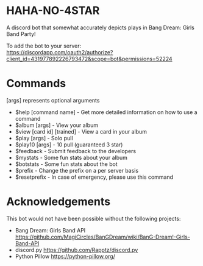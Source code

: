 # HAHA-NO-4STAR

A discord bot that somewhat accurately depicts plays in Bang Dream: Girls Band Party!

To add the bot to your server:  
https://discordapp.com/oauth2/authorize?client_id=431977892226793472&scope=bot&permissions=52224

# Commands
[args] represents optional arguments  

- $help [command name] - Get more detailed information on how to use a command  
- $album [args] - View your album  
- $view [card id] [trained] - View a card in your album  
- $play [args] - Solo pull  
- $play10 [args] - 10 pull (guaranteed 3 star)  
- $feedback - Submit feedback to the developers  
- $mystats - Some fun stats about your album  
- $botstats - Some fun stats about the bot  
- $prefix - Change the prefix on a per server basis  
- $resetprefix - In case of emergency, please use this command  

# Acknowledgements
This bot would not have been possible without the following projects:  

- Bang Dream: Girls Band API https://github.com/MagiCircles/BanGDream/wiki/BanG-Dream!-Girls-Band-API  
- discord.py https://github.com/Rapptz/discord.py  
- Python Pillow https://python-pillow.org/  
